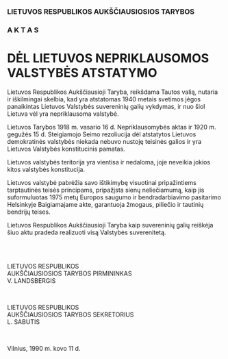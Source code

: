 ### LIETUVOS RESPUBLIKOS AUKŠČIAUSIOSIOS TARYBOS

### A K T A S

# DĖL LIETUVOS NEPRIKLAUSOMOS VALSTYBĖS ATSTATYMO

Lietuvos Respublikos Aukščiausioji Taryba, reikšdama Tautos valią, nutaria ir iškilmingai skelbia, kad yra atstatomas 1940 metais svetimos jėgos panaikintas Lietuvos Valstybės suvereninių galių vykdymas, ir nuo šiol Lietuva vėl yra nepriklausoma valstybė.

Lietuvos Tarybos 1918 m. vasario 16 d. Nepriklausomybės aktas ir 1920 m. gegužės 15 d. Steigiamojo Seimo rezoliucija dėl atstatytos Lietuvos demokratinės valstybės niekada nebuvo nustoję teisinės galios ir yra Lietuvos Valstybės konstitucinis pamatas.

Lietuvos valstybės teritorija yra vientisa ir nedaloma, joje neveikia jokios kitos valstybės konstitucija.

Lietuvos valstybė pabrėžia savo ištikimybę visuotinai pripažintiems tarptautinės teisės principams, pripažįsta sienų neliečiamumą, kaip jis suformuluotas 1975 metų Europos saugumo ir bendradarbiavimo pasitarimo Helsinkyje Baigiamajame akte, garantuoja žmogaus, piliečio ir tautinių bendrijų teises.

Lietuvos Respublikos Aukščiausioji Taryba kaip suvereninių galių reiškėja šiuo aktu pradeda realizuoti visą Valstybės suverenitetą.
  
&nbsp;  
&nbsp;  
  
LIETUVOS RESPUBLIKOS  
AUKŠČIAUSIOSIOS TARYBOS PIRMININKAS  
V. LANDSBERGIS  
  
&nbsp;  
  
LIETUVOS RESPUBLIKOS  
AUKŠČIAUSIOSIOS TARYBOS SEKRETORIUS  
L. SABUTIS  
  
&nbsp;  
  
Vilnius, 1990 m. kovo 11 d.  
